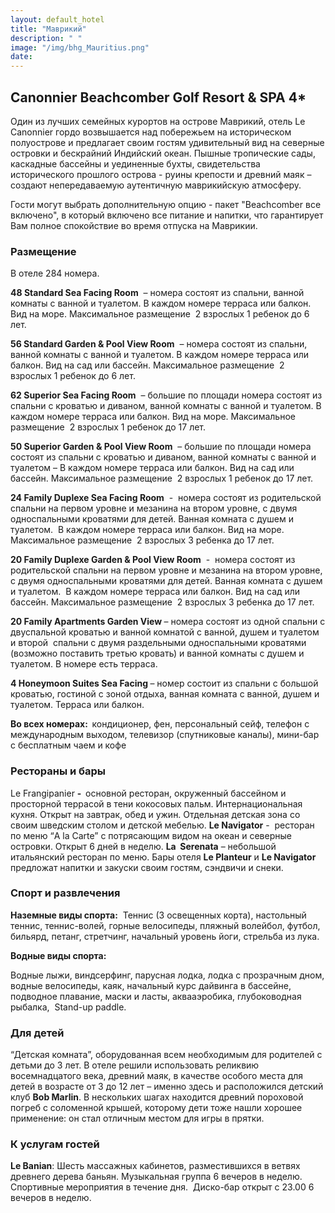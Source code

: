 ```yaml
---
layout: default_hotel
title: "Маврикий"
description: " "
image: "/img/bhg_Mauritius.png"
date: 
---
```



<div id="photo_gallery"></div>

<div id="content"><div class="message"><h2>Canonnier Beachcomber Golf Resort &amp; SPA 4*</h2><p>Один из лучших семейных курортов на острове Маврикий, отель Le Canonnier гордо возвышается над побережьем на историческом полуострове и предлагает своим гостям удивительный вид на северные островки и бескрайний Индийский океан. Пышные тропические сады, каскадные бассейны и уединенные бухты, свидетельства исторического прошлого острова - руины крепости и древний маяк – создают непередаваемую аутентичную маврикийскую атмосферу.</p><p>Гости могут выбрать дополнительную опцию - пакет "Beachcomber все включено", в который включено все питание и напитки, что гарантирует Вам полное спокойствие во время отпуска на Маврикии.</p><h3>Размещение</h3><p>В отеле 284 номера.</p><p><b>48 Standard </b><b>Sea</b><b> </b><b>Facing</b><b> </b><b>Room</b> &nbsp;– номера состоят из спальни, ванной комнаты с ванной и туалетом. В каждом номере терраса или балкон. Вид на море. Максимальное размещение &nbsp;2 взрослых   1 ребенок до 6 лет.</p><p><b>56 Standard </b><b>Garden</b><b> &amp; </b><b>Pool</b><b> </b><b>View</b><b> </b><b>Room</b> &nbsp;– номера состоят из спальни, ванной комнаты с ванной и туалетом. В каждом номере терраса или балкон. Вид на сад или бассейн. Максимальное размещение &nbsp;2 взрослых   1 ребенок до 6 лет.</p><p><b>62 </b><b>Superior</b><b> </b><b>Sea</b><b> </b><b>Facing</b><b> </b><b>Room</b> &nbsp;– большие по площади номера состоят из спальни с кроватью и диваном, ванной комнаты с ванной и туалетом. В каждом номере терраса или балкон. Вид на море. Максимальное размещение &nbsp;2 взрослых   1 ребенок до 17 лет.</p><p><b>50 </b><b>Superior</b><b> </b><b>Garden</b><b> &amp; </b><b>Pool</b><b> </b><b>View</b><b> </b><b>Room</b> &nbsp;– большие по площади номера состоят из спальни с кроватью и диваном, ванной комнаты с ванной и туалетом – В каждом номере терраса или балкон. Вид на сад или бассейн. Максимальное размещение &nbsp;2 взрослых   1 ребенок до 17 лет.</p><p><b>24 Family Duplex</b><b>e</b><b> </b><b>Sea</b><b> </b><b>Facing</b><b> </b><b>Room</b> &nbsp;- &nbsp;номера состоят из родительской спальни на первом уровне и мезанина на втором уровне, с двумя односпальными кроватями для детей. Ванная комната с душем и туалетом. &nbsp;В каждом номере терраса или балкон. Вид на море. Максимальное размещение &nbsp;2 взрослых   3 ребенка до 17 лет.</p><p><b>20 Family Duplex</b><b>e</b><b> </b><b>Garden</b><b> &amp; </b><b>Pool</b><b> </b><b>View</b><b> </b><b>Room</b> &nbsp;- &nbsp;номера состоят из родительской спальни на первом уровне и мезанина на втором уровне, с двумя односпальными кроватями для детей. Ванная комната с душем и туалетом. &nbsp;В каждом номере терраса или балкон. Вид на сад или бассейн. Максимальное размещение &nbsp;2 взрослых   3 ребенка до 17 лет.</p><p><b>20 </b><b>Family</b><b> </b><b>Apartments</b><b> </b><b>Garden</b><b> </b><b>View</b><b> </b>– номера состоят из одной спальни с двуспальной кроватью и ванной комнатой с ванной, душем и туалетом и второй &nbsp;спальни с двумя раздельными односпальными кроватями (возможно поставить третью кровать) и ванной комнаты с душем и туалетом. В номере есть терраса.</p><p><b>4 </b><b>Honeymoon</b><b> </b><b>Suites</b><b> </b><b>Sea</b><b> </b><b>Facing</b><b> </b>– номер состоит из спальни с большой кроватью, гостиной с зоной отдыха, ванная комната с ванной, душем и туалетом. Терраса или балкон.</p><p><b>Во всех номерах: &nbsp;</b>кондиционер, фен, персональный сейф, телефон с международным выходом, телевизор (спутниковые каналы), мини-бар с бесплатным чаем и кофе</p><h3>Рестораны и бары</h3><p>Le Frangipanier <b>- &nbsp;</b>основной ресторан, окруженный бассейном и просторной террасой в тени кокосовых пальм. Интернациональная кухня. Открыт на завтрак, обед и ужин. Отдельная детская зона со своим шведским столом и детской мебелью. <b>Le Navigator</b> - &nbsp;ресторан по меню “A la Carte” с потрясающим видом на океан и северные островки. Открыт 6 дней в неделю. <b>La &nbsp;Serenata</b> – небольшой итальянский ресторан по меню. Бары отеля <b>Le Planteur</b> и <b>Le Navigator</b> предложат напитки и закуски своим гостям, сэндвичи и снеки.</p><h3>Спорт и развлечения</h3><p><b>Наземные виды спорта:</b> &nbsp;Теннис (3 освещенных кортa), настольный теннис, теннис-волей, горные велосипеды, пляжный волейбол, футбол, бильярд, петанг, стретчинг, начальный уровень йоги, стрельба из лука.</p><p><b>Водные виды спорта:</b></p><p>Водные лыжи, виндсерфинг, парусная лодка, лодка с прозрачным дном, водные велосипеды, каяк, начальный курс дайвинга в бассейне, подводное плавание, маски и ласты, аквааэробика, глубоководная рыбалка, &nbsp;Stand-up paddle.<b></b></p><h3>Для детей</h3><p>“Детская комната”, оборудованная всем необходимым для родителей с детьми до 3 лет. В отеле решили использовать реликвию восемнадцатого века, древний маяк, в качестве особого места для детей в возрасте от 3 до 12 лет – именно здесь и расположился детский клуб <b>Bob Marlin</b>. В нескольких шагах находится древний пороховой погреб с соломенной крышей, которому дети тоже нашли хорошее применение: он стал отличным местом для игры в прятки.</p><h3>К услугам гостей</h3><p><b>Le Banian</b>: Шесть массажных кабинетов, разместившихся в ветвях древнего дерева баньян. Музыкальная группа 6 вечеров в неделю. Спортивные мероприятия в течение дня. &nbsp;Диско-бар открыт с 23.00 6 вечеров в неделю.</p></div>

<br><br><br></div>